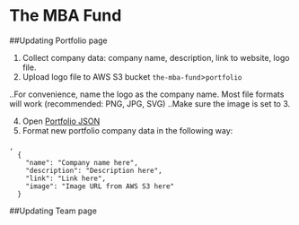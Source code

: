 # The MBA Fund

##Updating Portfolio page

1. Collect company data: company name, description, link to website, logo file.
2. Upload logo file to AWS S3 bucket `the-mba-fund`>`portfolio`

..For convenience, name the logo as the company name. Most file formats will work (recommended: PNG, JPG, SVG)
..Make sure the image is set to 3.

4. Open [Portfolio JSON](https://github.com/valenciafu/thembafund/blob/master/src/data/portfolio.json)
5. Format new portfolio company data in the following way:

```
,
  {
    "name": "Company name here",
    "description": "Description here",
    "link": "Link here",
    "image": "Image URL from AWS S3 here"
  }
```

##Updating Team page
